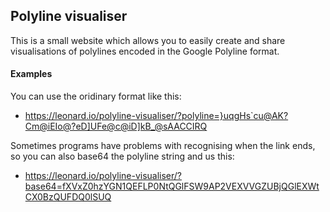 ## Polyline visualiser

This is a small website which allows you to easily create and share visualisations
of polylines encoded in the Google Polyline format.

#### Examples

You can use the oridinary format like this:

  - https://leonard.io/polyline-visualiser/?polyline=}uqgHs`cu@AK?Cm@iEIo@?eD]UFe@c@iD]kB_@sAACCIRQ

Sometimes programs have problems with recognising when the link ends, so you can also base64
the polyline string and us this:

  - https://leonard.io/polyline-visualiser/?base64=fXVxZ0hzYGN1QEFLP0NtQGlFSW9AP2VEXVVGZUBjQGlEXWtCX0BzQUFDQ0lSUQ
